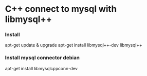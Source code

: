 # C++ connect to mysql with  libmysql++

### Install
apt-get update & upgrade
apt-get install libmysql++-dev libmysql++

### Install mysql connector debian
apt-get install libmysqlcppconn-dev
